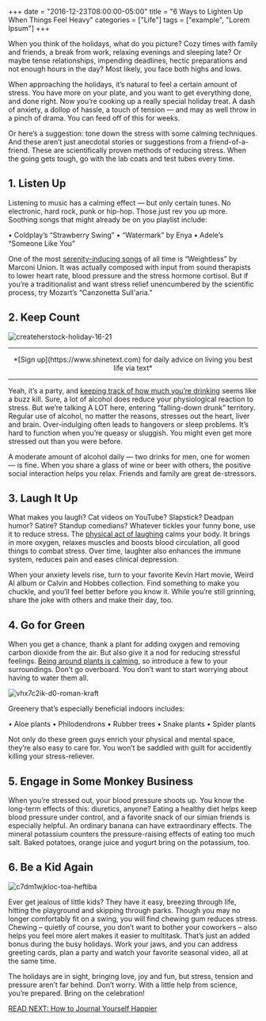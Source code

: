 +++
  date = "2016-12-23T08:00:00-05:00"
  title = "6 Ways to Lighten Up When Things Feel Heavy"
  categories = ["Life"]
  tags = ["example", "Lorem Ipsum"]
+++



<span class="dropcap">W</span>hen you think of the holidays, what do you picture? Cozy times with family and friends, a break from work, relaxing evenings and sleeping late? Or maybe tense relationships, impending deadlines, hectic preparations and not enough hours in the day? Most likely, you face both highs and lows. 

When approaching the holidays, it’s natural to feel a certain amount of stress. You have more on your plate, and you want to get everything done, and done right. Now you’re cooking up a really special holiday treat. A dash of anxiety, a dollop of hassle, a touch of tension — and may as well throw in a pinch of drama. You can feed off of this for weeks. 

Or here’s a suggestion: tone down the stress with some calming techniques. And these aren’t just anecdotal stories or suggestions from a friend-of-a-friend. These are scientifically proven methods of reducing stress. When the going gets tough, go with the lab coats and test tubes every time. 

## 1. Listen Up

Listening to music has a calming effect — but only certain tunes. No electronic, hard rock, punk or hip-hop. Those just rev you up more. Soothing songs that might already be on you playlist include:

•	Coldplay’s “Strawberry Swing”
•	“Watermark” by Enya
•	Adele’s “Someone Like You”

One of the most [serenity-inducing songs](http://www.inc.com/melanie-curtin/neuroscience-says-listening-to-this-one-song-reduces-anxiety-by-up-to-65-percent.html) of all time is “Weightless” by Marconi Union. It was actually composed with input from sound therapists to lower heart rate, blood pressure and the stress hormone cortisol. But if you’re a traditionalist and want stress relief unencumbered by the scientific process, try Mozart’s “Canzonetta Sull'aria.” 

## 2. Keep Count

![createherstock-holiday-16-21](//images.contentful.com/awpxl2koull4/6BpWP823pm4IOqY2kUCyWg/101efe4d4aadb9c14fbd838955366728/createherstock-holiday-16-21.jpg)

---

<center>*[Sign up](https://www.shinetext.com) for daily advice on living you best life via text* </center>

---

Yeah, it’s a party, and [keeping track of how much you’re drinking](http://www.12keysrehab.com/blog/dos-donts-stress-management) seems like a buzz kill. Sure, a lot of alcohol does reduce your physiological reaction to stress. But we’re talking A LOT here, entering “falling-down drunk” territory. Regular use of alcohol, no matter the reasons, stresses out the heart, liver and brain. Over-indulging often leads to hangovers or sleep problems. It’s hard to function when you’re queasy or sluggish. You might even get more stressed out than you were before.

A moderate amount of alcohol daily — two drinks for men, one for women — is fine. When you share a glass of wine or beer with others, the positive social interaction helps you relax. Friends and family are great de-stressors. 


## 3. Laugh It Up

What makes you laugh? Cat videos on YouTube? Slapstick? Deadpan humor? Satire? Standup comedians? Whatever tickles your funny bone, use it to reduce stress. The [physical act of laughing](http://www.mayoclinic.org/healthy-lifestyle/stress-management/in-depth/stress-relief/art-20044456) calms your body. It brings in more oxygen, relaxes muscles and boosts blood circulation, all good things to combat stress. Over time, laughter also enhances the immune system, reduces pain and eases clinical depression. 

When your anxiety levels rise, turn to your favorite Kevin Hart movie, Weird Al album or Calvin and Hobbes collection. Find something to make you chuckle, and you’ll feel better before you know it. While you’re still grinning, share the joke with others and make their day, too. 

## 4. Go for Green

When you get a chance, thank a plant for adding oxygen and removing carbon dioxide from the air. But also give it a nod for reducing stressful feelings. [Being around plants is calming](http://www.huffingtonpost.com/2015/07/29/best-houseplants-destress_n_2964013.html), so introduce a few to your surroundings. Don’t go overboard. You don’t want to start worrying about having to water them all. 

![vhx7c2ik-d0-roman-kraft](//images.contentful.com/awpxl2koull4/KMALxv0B4y20a4IaKGeKI/4052c2cbdac3e149f57dfae4975fee99/vhx7c2ik-d0-roman-kraft.jpg)

Greenery that’s especially beneficial indoors includes:

•	Aloe plants
•	Philodendrons
•	Rubber trees
•	Snake plants
•	Spider plants

Not only do these green guys enrich your physical and mental space, they’re also easy to care for. You won’t be saddled with guilt for accidently killing your stress-reliever. 

## 5. Engage in Some Monkey Business

When you’re stressed out, your blood pressure shoots up. You know the long-term effects of this: diuretics, anyone? Eating a healthy diet helps keep blood pressure under control, and a favorite snack of our simian friends is especially helpful. An ordinary banana can have extraordinary effects. The mineral potassium counters the pressure-raising effects of eating too much salt. Baked potatoes, orange juice and yogurt bring on the potassium, too. 

## 6. Be a Kid Again

![c7dm1wjkloc-toa-heftiba](//images.contentful.com/awpxl2koull4/4rbVdq6zHGqWU4S2QyGSA0/318a4d1c4f7b859ad26761da168be345/c7dm1wjkloc-toa-heftiba.jpg)

Ever get jealous of little kids? They have it easy, breezing through life, hitting the playground and skipping through parks. Though you may no longer comfortably fit on a swing, you will find chewing gum reduces stress. Chewing – quietly of course, you don’t want to bother your coworkers – also helps you feel more alert makes it easier to multitask. That’s just an added bonus during the busy holidays. Work your jaws, and you can address greeting cards, plan a party and watch your favorite seasonal video, all at the same time. 

The holidays are in sight, bringing love, joy and fun, but stress, tension and pressure aren’t far behind. Don’t worry. With a little help from science, you’re prepared. Bring on the celebration!

[READ NEXT: How to Journal Yourself Happier](http://advice.shinetext.com/articles/how-to-journal-yourself-happier/)

<div class="pubexchange_module" id="pubexchange_below_content" data-pubexchange-module-id="2323"></div>

<script>(function(w, d, s, id) {
  w.PUBX=w.PUBX || {pub: "shine_text", discover: false, lazy: true};
  var js, pjs = d.getElementsByTagName(s)[0];
  if (d.getElementById(id)) return;
  js = d.createElement(s); js.id = id; js.async = true;
  js.src = "//main.pubexchange.com/loader.min.js";
  pjs.parentNode.insertBefore(js, pjs);
}(window, document, "script", "pubexchange-jssdk"));</script>
